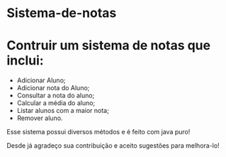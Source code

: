 # Sistema-de-notas


<h1>Contruir um sistema de notas que inclui: </h1>

 <ul>
  <li>Adicionar Aluno;</li>
  <li>Adicionar nota do Aluno;</li>
  <li>Consultar a nota do aluno;</li>
  <li>Calcular a média do aluno;</li>
  <li>Listar alunos com a maior nota;</li>
  <li>Remover aluno.</li>
</ul>
  <p>Esse sistema possui diversos métodos e é feito com java puro!</p>
  <p>Desde já agradeço sua contribuição e aceito sugestões para melhora-lo!</p>
  
  
  
